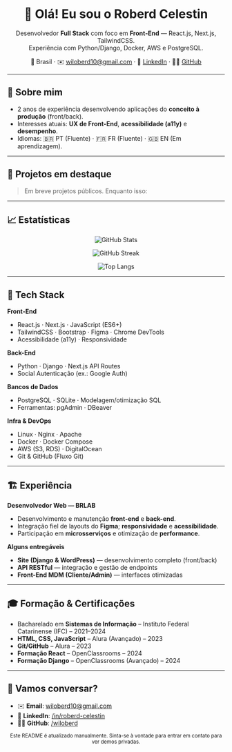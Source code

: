 <!-- PERFIL: https://github.com/wiloberd -->

<h1 align="center">👋 Olá! Eu sou o Roberd Celestin</h1>

<p align="center">
  Desenvolvedor <b>Full Stack</b> com foco em <b>Front-End</b> — React.js, Next.js, TailwindCSS.<br/>
  Experiência com Python/Django, Docker, AWS e PostgreSQL.
</p>

<p align="center">
  📍 Brasil · ✉️ <a href="mailto:wiloberd10@gmail.com">wiloberd10@gmail.com</a> ·
  💼 <a href="https://www.linkedin.com/in/roberd-celestin" target="_blank">LinkedIn</a> ·
  🧑‍💻 <a href="https://github.com/wiloberd" target="_blank">GitHub</a>
</p>

---
## 🔎 Sobre mim
- 2 anos de experiência desenvolvendo aplicações do **conceito à produção** (front/back).
- Interesses atuais: **UX de Front-End**, **acessibilidade (a11y)** e **desempenho**.
- Idiomas: 🇧🇷 PT (Fluente) · 🇫🇷 FR (Fluente) · 🇬🇧 EN (Em aprendizagem).

---

## 📌 Projetos em destaque
> Em breve projetos públicos. Enquanto isso:
---
## 📈 Estatísticas

<p align="center">
  <img src="https://github-readme-stats.vercel.app/api?username=wiloberd&show_icons=true&hide_title=true&include_all_commits=true" alt="GitHub Stats" />
</p>

<p align="center">
  <img src="https://streak-stats.demolab.com?user=wiloberd" alt="GitHub Streak" />
</p>

<p align="center">
  <img src="https://github-readme-stats.vercel.app/api/top-langs/?username=wiloberd&layout=compact" alt="Top Langs" />
</p>

---
## 🧰 Tech Stack

**Front-End**
- React.js · Next.js · JavaScript (ES6+)  
- TailwindCSS · Bootstrap · Figma · Chrome DevTools  
- Acessibilidade (a11y) · Responsividade

**Back-End**
- Python · Django · Next.js API Routes  
- Social Autenticação (ex.: Google Auth)

**Bancos de Dados**
- PostgreSQL · SQLite · Modelagem/otimização SQL  
- Ferramentas: pgAdmin · DBeaver

**Infra & DevOps**
- Linux · Nginx · Apache  
- Docker · Docker Compose  
- AWS (S3, RDS) · DigitalOcean  
- Git & GitHub (Fluxo Git)

---

## 🏗️ Experiência
**Desenvolvedor Web — BRLAB**  
- Desenvolvimento e manutenção **front-end** e **back-end**.  
- Integração fiel de layouts do **Figma**; **responsividade** e **acessibilidade**.  
- Participação em **microsserviços** e otimização de **performance**.

**Alguns entregáveis**
- **Site (Django & WordPress)** — desenvolvimento completo (front/back)  
- **API RESTful** — integração e gestão de endpoints  
- **Front-End MDM (Cliente/Admin)** — interfaces otimizadas

---

## 🎓 Formação & Certificações
- Bacharelado em **Sistemas de Informação** – Instituto Federal Catarinense (IFC) – 2021–2024  
- **HTML, CSS, JavaScript** – Alura (Avançado) – 2023  
- **Git/GitHub** – Alura – 2023  
- **Formação React** – OpenClassrooms – 2024  
- **Formação Django** – OpenClassrooms (Avançado) – 2024  

---

## 🤝 Vamos conversar?
- ✉️ **Email**: <a href="mailto:wiloberd10@gmail.com">wiloberd10@gmail.com</a>  
- 💼 **LinkedIn**: <a href="https://www.linkedin.com/in/roberd-celestin">/in/roberd-celestin</a>  
- 🧑‍💻 **GitHub**: <a href="https://github.com/wiloberd">/wiloberd</a>

<p align="center">
  <sub>Este README é atualizado manualmente. Sinta-se à vontade para entrar em contato para ver demos privadas.</sub>
</p>
